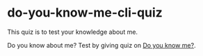 # do-you-know-me-cli-quiz
This quiz is to test your knowledge about me. 

Do you know about me? Test by giving quiz on [Do you know me?](https://replit.com/@neerajsingh869/do-you-know-me-quiz#index.js).
